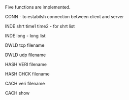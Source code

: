 
Five functions are implemented.

CONN - to estabilsh connection between client and server

INDE shrt time1 time2 - for shrt list

INDE long  - long list

DWLD tcp filename 

DWLD udp filename

HASH VERI filename

HASH CHCK filename

CACH veri filename

CACH show
